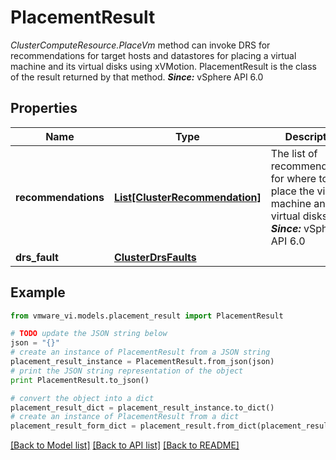 # PlacementResult

*ClusterComputeResource.PlaceVm* method can invoke DRS for recommendations for target hosts and datastores for placing a virtual machine and its virtual disks using xVMotion.  PlacementResult is the class of the result returned by that method.  ***Since:*** vSphere API 6.0 

## Properties
Name | Type | Description | Notes
------------ | ------------- | ------------- | -------------
**recommendations** | [**List[ClusterRecommendation]**](ClusterRecommendation.md) | The list of recommendations for where to place the virtual machine and its virtual disks.  ***Since:*** vSphere API 6.0  | [optional] 
**drs_fault** | [**ClusterDrsFaults**](ClusterDrsFaults.md) |  | [optional] 

## Example

```python
from vmware_vi.models.placement_result import PlacementResult

# TODO update the JSON string below
json = "{}"
# create an instance of PlacementResult from a JSON string
placement_result_instance = PlacementResult.from_json(json)
# print the JSON string representation of the object
print PlacementResult.to_json()

# convert the object into a dict
placement_result_dict = placement_result_instance.to_dict()
# create an instance of PlacementResult from a dict
placement_result_form_dict = placement_result.from_dict(placement_result_dict)
```
[[Back to Model list]](../README.md#documentation-for-models) [[Back to API list]](../README.md#documentation-for-api-endpoints) [[Back to README]](../README.md)


